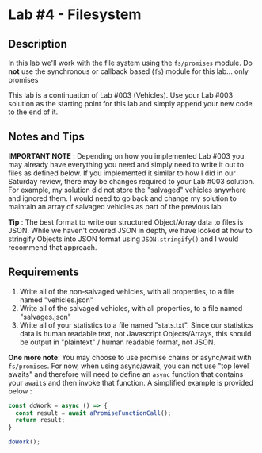 # Lab #4 - Filesystem

## Description
In this lab we'll work with the file system using the `fs/promises` module.  Do **not** use the synchronous or callback based (`fs`) module for this lab... only promises

This lab is a continuation of Lab #003 (Vehicles).  Use your Lab #003 solution as the starting point for this lab and simply append your new code to the end of it.  

## Notes and Tips

**IMPORTANT NOTE** : Depending on how you implemented Lab #003 you may already have everything you need and simply need to write it out to files as defined below.  If you implemented it similar to how I did in our Saturday review, there may be changes required to your Lab #003 solution.  For example, my solution did not store the "salvaged" vehicles anywhere and ignored them.  I would need to go back and change my solution to maintain an array of salvaged vehicles as part of the previous lab.

**Tip** : The best format to write our structured Object/Array data to files is JSON.  While we haven't covered JSON in depth, we have looked at how to stringify Objects into JSON format using `JSON.stringify()` and I would recommend that approach.

## Requirements 
1. Write all of the non-salvaged vehicles, with all properties, to a file named "vehicles.json"
2. Write all of the salvaged vehicles, with all properties, to a file named "salvages.json"
3. Write all of your statistics to a file named "stats.txt".  Since our statistics data is human readable text, not Javascript Objects/Arrays, this should be output in "plaintext" / human readable format, not JSON.

**One more note**:  You may choose to use promise chains or async/wait with `fs/promises`.  For now, when using async/await, you can not use "top level awaits" and therefore will need to define an `async` function that contains your `await`s and then invoke that function.  A simplified example is provided below :

```javascript
const doWork = async () => {
  const result = await aPromiseFunctionCall();
  return result;
}

doWork();
```